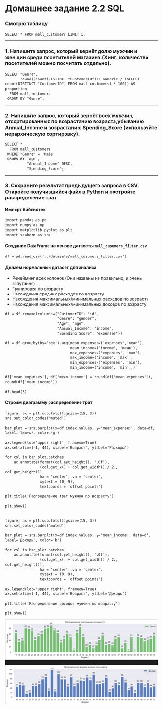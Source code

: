 # Домашнее задание 2.2 SQL


### Смотрю таблицу
```
SELECT * FROM mall_customers LIMIT 1;
```

---
### 1. Напишите запрос, который вернёт долю мужчин и женщин среди посетителей магазина.(Хинт: количество посетителей можно посчитать отдельно).

```
SELECT "Genre",
       round((count(DISTINCT "CustomerID"):: numeric / (SELECT count(DISTINCT "CustomerID") FROM mall_customers) * 100)) AS proportion
  FROM mall_customers
 GROUP BY "Genre";
```
---
### 2. Напишите запрос, который вернёт всех мужчин, отсортированных по возрастанию возраста,убыванию Annual_Income и возрастанию Spending_Score (используйте иерархическую сортировку).

```
SELECT *
  FROM mall_customers
 WHERE "Genre" = 'Male'
 ORDER BY "Age",
          "Annual_Income" DESC,
          "Spending_Score";
```
---

### 3. Сохраните результат предыдущего запроса в CSV. Откройте получившийся файл в Python и постройте распределение трат

#### Импорт библиотек
```
import pandas as pd
import numpy as np
import matplotlib.pyplot as plt
import seaborn as sns

```
#### Создание DataFrame на основе датасеты `mall_cusumers_filter.csv`
```
df = pd.read_csv('../datasets/mall_cusumers_filter.csv')
```
#### Делаем нормальный датасет для анализа
- Ренейминг всех колонок (Они названы не правильно, и очень запутанно)
- Групировка по возрасту
- Нахождения средних расходов по возрасту
- Нахождения максимальных/минимальных расходов по возрасту
- Нахождения максимальных/минимальных доходов по возрасту
```
df = df.rename(columns={"CustomerID": "id",
                        "Genre": "gender",
                        "Age": "age",
                        "Annual_Income": "income",
                        "Spending_Score": "expenses"})

df = df.groupby(by='age').agg(mean_expenses=('expenses','mean'),
                              mean_income=('income', 'mean'),
                              max_expenses=('expenses', 'max'),
                              max_income=('income', 'max'),
                              min_expenses=('expenses', 'min'),
                              min_income=('income', 'min'),)

df['mean_expenses'], df['mean_income'] = round(df['mean_expenses']), round(df['mean_income'])

df.head(3)
```

#### Строим диаграмму распределение трат

```
figure, ax = plt.subplots(figsize=(15, 3))
sns.set_color_codes('muted')

bar_plot = sns.barplot(x=df.index.values, y='mean_expenses', data=df, label='Траты', color='g')

ax.legend(loc='upper right', frameon=True)
ax.set(xlim=(-1, 44), xlabel='Возраст', ylabel='Расходы')

for col in bar_plot.patches:
    ax.annotate(format(col.get_height(), '.0f'),
                (col.get_x() + col.get_width() / 2., col.get_height()),
                ha = 'center', va = 'center',
                xytext = (0, 9),
                textcoords = 'offset points')

plt.title('Распределение трат мужчин по возрасту')

plt.show()


figure, ax = plt.subplots(figsize=(15, 3))
sns.set_color_codes('muted')

bar_plot = sns.barplot(x=df.index.values, y='mean_income', data=df, label='Доходы', color='b')

for col in bar_plot.patches:
    ax.annotate(format(col.get_height(), '.0f'),
                (col.get_x() + col.get_width() / 2., col.get_height()),
                ha = 'center', va = 'center',
                xytext = (0, 9),
                textcoords = 'offset points')

ax.legend(loc='upper right', frameon=True)
ax.set(xlim=(-1, 44), xlabel='Возраст', ylabel='Доходы')

plt.title('Распределение доходов мужчин по возрасту')

plt.show()
```
![Диаграммы](https://github.com/Rishat-Ver/1T_data_analyst/blob/main/images/2.2%20sql.jpg)